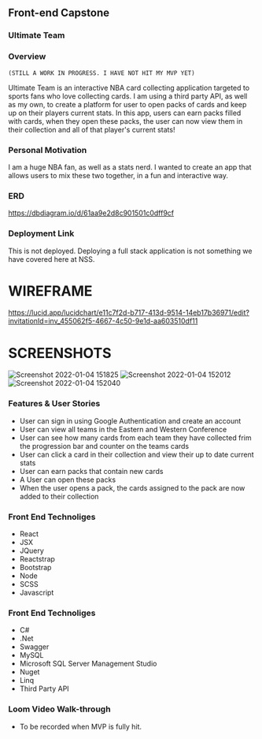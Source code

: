 ## Front-end Capstone

### Ultimate Team

### Overview
    (STILL A WORK IN PROGRESS. I HAVE NOT HIT MY MVP YET)
Ultimate Team is an interactive NBA card collecting application targeted to sports fans who love collecting cards. I am using a third party API, as well as my own, to create a platform for user to open packs of cards and keep up on their players current stats. In this app, users can earn packs filled with cards, when they open these packs, the user can now view them in their collection and all of that player's current stats! 

### Personal Motivation
I am a huge NBA fan, as well as a stats nerd. I wanted to create an app that allows users to mix these two together, in a fun and interactive way. 

### ERD
https://dbdiagram.io/d/61aa9e2d8c901501c0dff9cf

### Deployment Link
This is not deployed. Deploying a full stack application is not something we have covered here at NSS.

# WIREFRAME 
https://lucid.app/lucidchart/e11c7f2d-b717-413d-9514-14eb17b36971/edit?invitationId=inv_455062f5-4667-4c50-9e1d-aa603510df11

# SCREENSHOTS
![Screenshot 2022-01-04 151825](https://user-images.githubusercontent.com/76926244/148125521-52ec0f10-aa71-43ab-865f-b35157705363.jpg)
![Screenshot 2022-01-04 152012](https://user-images.githubusercontent.com/76926244/148125532-22c87e77-3714-4b01-963e-9faa4553ac09.jpg)
![Screenshot 2022-01-04 152040](https://user-images.githubusercontent.com/76926244/148125537-23fb05d4-77e4-49f2-b15a-087d7cc222f1.jpg)

### Features & User Stories
- User can sign in using Google Authentication and create an account
- User can view all teams in the Eastern and Western Conference
- User can see how many cards from each team they have collected frim the progression bar and counter on the teams cards
- User can click a card in their collection and view their up to date current stats
- User can earn packs that contain new cards
- A User can open these packs
- When the user opens a pack, the cards assigned to the pack are now added to their collection

### Front End Technoliges
- React
- JSX
- JQuery
- Reactstrap
- Bootstrap
- Node
- SCSS
- Javascript

### Front End Technoliges
- C#
- .Net
- Swagger
- MySQL
- Microsoft SQL Server Management Studio
- Nuget
- Linq
- Third Party API

### Loom Video Walk-through
- To be recorded when MVP is fully hit. 
